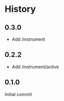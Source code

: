 # History

## 0.3.0

* Add /instrument

## 0.2.2

* Add /instrument/active

## 0.1.0

Initial commit